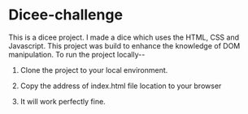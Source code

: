 # Dicee-challenge
This is a dicee project. I made a dice which uses the HTML, CSS and Javascript. This project was build to enhance the knowledge of DOM manipulation.
To run the project locally--

1. Clone the project to your local environment.

2. Copy the address of index.html file location to your browser

3. It will work perfectly fine.

